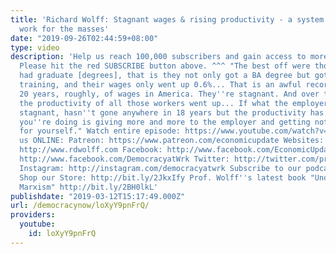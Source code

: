 ```yaml
---
title: 'Richard Wolff: Stagnant wages & rising productivity - a system that doesn''t
  work for the masses'
date: "2019-09-26T02:44:59+08:00"
type: video
description: 'Help us reach 100,000 subscribers and gain access to more studio time!
  Please hit the red SUBSCRIBE button above. ^^^ "The best off were those who''ve
  had graduate [degrees], that is they not only got a BA degree but got some graduate
  training, and their wages only went up 0.6%... That is an awful record of the last
  20 years, roughly, of wages in America. They''re stagnant. And over the same period
  the productivity of all those workers went up... If what the employer gave you is
  stagnant, hasn''t gone anywhere in 18 years but the productivity has gone up what
  you''re doing is giving more and more to the employer and getting nothing extra
  for yourself." Watch entire episode: https://www.youtube.com/watch?v=fH6S4... Follow
  us ONLINE: Patreon: https://www.patreon.com/economicupdate Websites: http://www.democracyatwork.info/economicupdate
  http://www.rdwolff.com Facebook: http://www.facebook.com/EconomicUpdate http://www.facebook.com/RichardDWolff
  http://www.facebook.com/DemocracyatWrk Twitter: http://twitter.com/profwolff http://twitter.com/democracyatwrk
  Instagram: http://instagram.com/democracyatwrk Subscribe to our podcast: http://economicupdate.libsyn.com
  Shop our Store: http://bit.ly/2JkxIfy Prof. Wolff''s latest book "Understanding
  Marxism" http://bit.ly/2BH0lkL'
publishdate: "2019-03-12T15:17:49.000Z"
url: /democracynow/loXyY9pnFrQ/
providers:
  youtube:
    id: loXyY9pnFrQ
---
```

